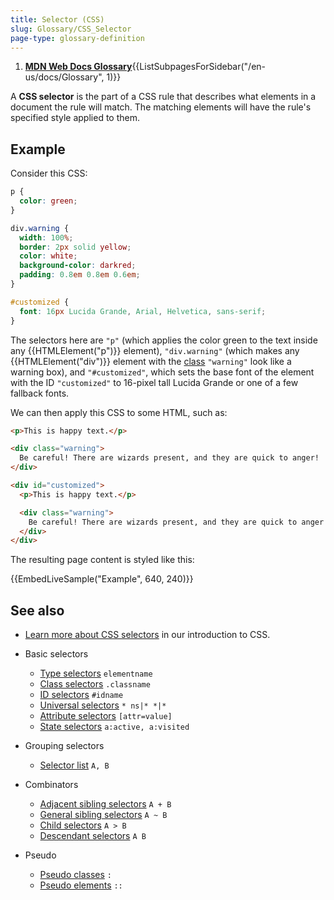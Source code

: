```yaml
---
title: Selector (CSS)
slug: Glossary/CSS_Selector
page-type: glossary-definition
---
```


<section id="Quick_links">
  <ol>
    <li><strong><a href="/en-US/docs/Glossary">MDN Web Docs Glossary</a></strong>{{ListSubpagesForSidebar("/en-us/docs/Glossary", 1)}}</li>
  </ol>
</section>

A **CSS selector** is the part of a CSS rule that describes what elements in a document the rule will match. The matching elements will have the rule's specified style applied to them.

## Example

Consider this CSS:

```css
p {
  color: green;
}

div.warning {
  width: 100%;
  border: 2px solid yellow;
  color: white;
  background-color: darkred;
  padding: 0.8em 0.8em 0.6em;
}

#customized {
  font: 16px Lucida Grande, Arial, Helvetica, sans-serif;
}
```

The selectors here are `"p"` (which applies the color green to the text inside any {{HTMLElement("p")}} element), `"div.warning"` (which makes any {{HTMLElement("div")}} element with the [class](/en-US/docs/Web/HTML/Global_attributes/class) `"warning"` look like a warning box), and `"#customized"`, which sets the base font of the element with the ID `"customized"` to 16-pixel tall Lucida Grande or one of a few fallback fonts.

We can then apply this CSS to some HTML, such as:

```html
<p>This is happy text.</p>

<div class="warning">
  Be careful! There are wizards present, and they are quick to anger!
</div>

<div id="customized">
  <p>This is happy text.</p>

  <div class="warning">
    Be careful! There are wizards present, and they are quick to anger!
  </div>
</div>
```

The resulting page content is styled like this:

{{EmbedLiveSample("Example", 640, 240)}}

## See also

- [Learn more about CSS selectors](/en-US/docs/Learn/CSS/Building_blocks/Selectors) in our introduction to CSS.
- Basic selectors

  - [Type selectors](/en-US/docs/Web/CSS/Type_selectors) `elementname`
  - [Class selectors](/en-US/docs/Web/CSS/Class_selectors) `.classname`
  - [ID selectors](/en-US/docs/Web/CSS/ID_selectors) `#idname`
  - [Universal selectors](/en-US/docs/Web/CSS/Universal_selectors) `* ns|* *|*`
  - [Attribute selectors](/en-US/docs/Web/CSS/Attribute_selectors) `[attr=value]`
  - [State selectors](/en-US/docs/Web/CSS/Pseudo-classes) `a:active, a:visited`

- Grouping selectors

  - [Selector list](/en-US/docs/Web/CSS/Selector_list) `A, B`

- Combinators

  - [Adjacent sibling selectors](/en-US/docs/Web/CSS/Adjacent_sibling_combinator) `A + B`
  - [General sibling selectors](/en-US/docs/Web/CSS/General_sibling_combinator) `A ~ B`
  - [Child selectors](/en-US/docs/Web/CSS/Child_combinator) `A > B`
  - [Descendant selectors](/en-US/docs/Web/CSS/Descendant_combinator) `A B`

- Pseudo

  - [Pseudo classes](/en-US/docs/Web/CSS/Pseudo-classes) `:`
  - [Pseudo elements](/en-US/docs/Web/CSS/Pseudo-elements) `::`
